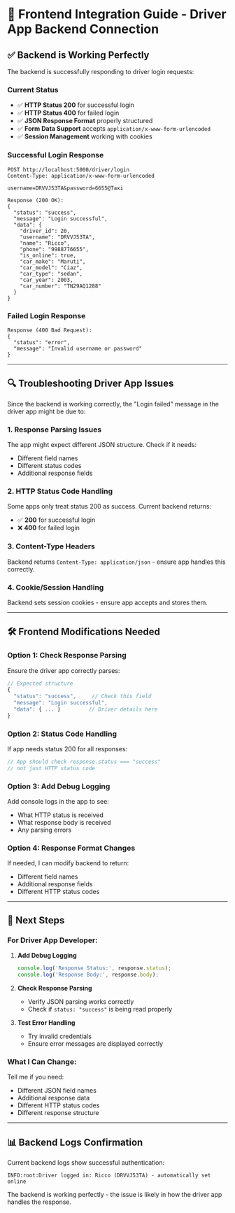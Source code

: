 # **📱 Frontend Integration Guide - Driver App Backend Connection**

## **✅ Backend is Working Perfectly**

The backend is successfully responding to driver login requests:

### **Current Status**
- ✅ **HTTP Status 200** for successful login
- ✅ **HTTP Status 400** for failed login  
- ✅ **JSON Response Format** properly structured
- ✅ **Form Data Support** accepts `application/x-www-form-urlencoded`
- ✅ **Session Management** working with cookies

### **Successful Login Response**
```http
POST http://localhost:5000/driver/login
Content-Type: application/x-www-form-urlencoded

username=DRVVJ53TA&password=6655@Taxi

Response (200 OK):
{
  "status": "success",
  "message": "Login successful",
  "data": {
    "driver_id": 20,
    "username": "DRVVJ53TA", 
    "name": "Ricco",
    "phone": "9988776655",
    "is_online": true,
    "car_make": "Maruti",
    "car_model": "Ciaz",
    "car_type": "sedan",
    "car_year": 2003,
    "car_number": "TN29AQ1288"
  }
}
```

### **Failed Login Response**
```http
Response (400 Bad Request):
{
  "status": "error", 
  "message": "Invalid username or password"
}
```

---

## **🔍 Troubleshooting Driver App Issues**

Since the backend is working correctly, the "Login failed" message in the driver app might be due to:

### **1. Response Parsing Issues**
The app might expect different JSON structure. Check if it needs:
- Different field names
- Different status codes
- Additional response fields

### **2. HTTP Status Code Handling** 
Some apps only treat status 200 as success. Current backend returns:
- ✅ **200** for successful login
- ❌ **400** for failed login 

### **3. Content-Type Headers**
Backend returns `Content-Type: application/json` - ensure app handles this correctly.

### **4. Cookie/Session Handling**
Backend sets session cookies - ensure app accepts and stores them.

---

## **🛠️ Frontend Modifications Needed**

### **Option 1: Check Response Parsing**
Ensure the driver app correctly parses:
```javascript
// Expected structure
{
  "status": "success",     // Check this field
  "message": "Login successful",
  "data": { ... }         // Driver details here
}
```

### **Option 2: Status Code Handling**
If app needs status 200 for all responses:
```javascript
// App should check response.status === "success" 
// not just HTTP status code
```

### **Option 3: Add Debug Logging**
Add console logs in the app to see:
- What HTTP status is received
- What response body is received  
- Any parsing errors

### **Option 4: Response Format Changes**
If needed, I can modify backend to return:
- Different field names
- Additional response fields
- Different HTTP status codes

---

## **🎯 Next Steps**

### **For Driver App Developer:**

1. **Add Debug Logging**
   ```javascript
   console.log('Response Status:', response.status);
   console.log('Response Body:', response.body);
   ```

2. **Check Response Parsing**
   - Verify JSON parsing works correctly
   - Check if `status: "success"` is being read properly

3. **Test Error Handling**
   - Try invalid credentials
   - Ensure error messages are displayed correctly

### **What I Can Change:**
Tell me if you need:
- Different JSON field names
- Additional response data
- Different HTTP status codes
- Different response structure

---

## **📊 Backend Logs Confirmation**

Current backend logs show successful authentication:
```
INFO:root:Driver logged in: Ricco (DRVVJ53TA) - automatically set online
```

The backend is working perfectly - the issue is likely in how the driver app handles the response.